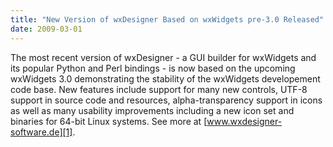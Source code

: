 ```yaml
---
title: "New Version of wxDesigner Based on wxWidgets pre-3.0 Released"
date: 2009-03-01
---
```


The most recent version of wxDesigner - a GUI builder for wxWidgets and its
popular Python and Perl bindings - is now based on the upcoming wxWidgets 3.0
demonstrating the stability of the wxWidgets developement code base. New
features include support for many new controls, UTF-8 support in source code
and resources, alpha-transparency support in icons as well as many usability
improvements including a new icon set and binaries for 64-bit Linux systems.
See more at [www.wxdesigner-software.de][1].

[1]: http://www.wxdesigner-software.de/
